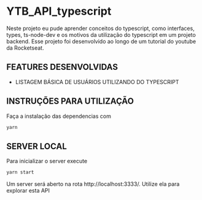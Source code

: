 # YTB_API_typescript

Neste projeto eu pude aprender conceitos do typescript, como interfaces, types, ts-node-dev e os motivos da utilização do typescript em um projeto backend. Esse projeto foi desenvolvido ao longo de um tutorial do youtube da Rocketseat.

## FEATURES DESENVOLVIDAS

- LISTAGEM BÁSICA DE USUÁRIOS UTILIZANDO DO TYPESCRIPT

## INSTRUÇÕES PARA UTILIZAÇÃO

Faça a instalação das dependencias com

```sh
yarn
```

## SERVER LOCAL

Para inicializar o server execute

```sh
yarn start
```

Um server será aberto na rota http://localhost:3333/. Utilize ela para explorar esta API
